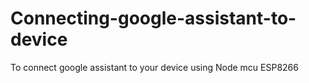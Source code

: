 # Connecting-google-assistant-to-device
To connect google assistant to your device using Node mcu ESP8266
